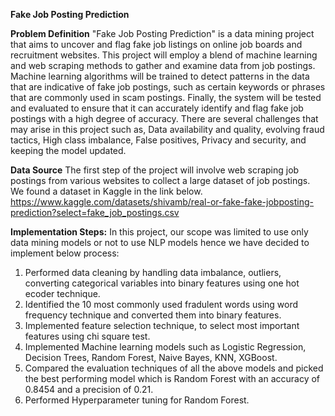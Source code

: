 **Fake Job Posting Prediction**

**Problem Definition**
"Fake Job Posting Prediction" is a data mining project that aims to uncover and flag fake job listings on 
online job boards and recruitment websites. This project will employ a blend of machine learning and web scraping methods to gather and examine data from job postings. 
Machine learning algorithms will be trained to detect patterns in the data that are indicative of fake job postings, 
such as certain keywords or phrases that are commonly used in scam postings. Finally, the system will be 
tested and evaluated to ensure that it can accurately identify and flag fake job postings with a high degree
of accuracy. There are several challenges that may arise in this project such as, Data availability and quality, evolving 
fraud tactics, High class imbalance, False positives, Privacy and security, and keeping the model updated.

**Data Source**
The first step of the project will involve web scraping job postings from various websites to collect a large 
dataset of job postings. We found a dataset in Kaggle in the link below.
https://www.kaggle.com/datasets/shivamb/real-or-fake-fake-jobposting-prediction?select=fake_job_postings.csv

**Implementation Steps:**
In this project, our scope was limited to use only data mining models or not to use NLP models hence we have decided to implement below process:
1. Performed data cleaning by handling data imbalance, outliers, converting categorical variables into binary features using one hot ecoder technique.
2. Identified the 10 most commonly used fradulent words using word frequency technique and converted them into binary features.
3. Implemented feature selection technique, to select most important features using chi square test.
4. Implemented Machine learning models such as Logistic Regression, Decision Trees, Random Forest, Naive Bayes, KNN, XGBoost.
5. Compared the evaluation techniques of all the above models and picked the best performing model which is Random Forest with an
accuracy of 0.8454 and a precision of 0.21.
6. Performed Hyperparameter tuning for Random Forest.



